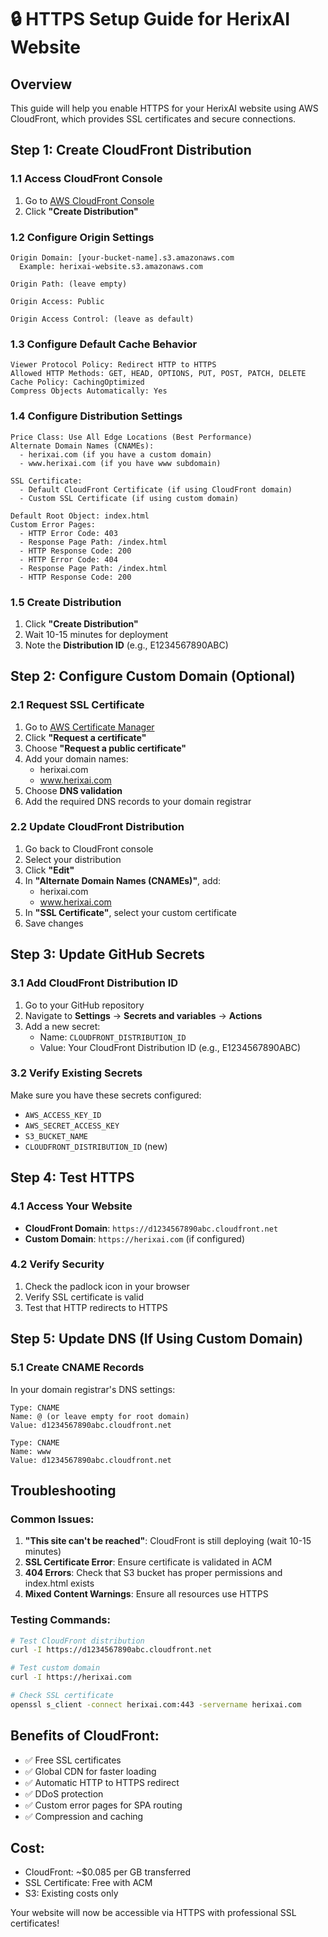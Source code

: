 # 🔒 HTTPS Setup Guide for HerixAI Website

## Overview
This guide will help you enable HTTPS for your HerixAI website using AWS CloudFront, which provides SSL certificates and secure connections.

## Step 1: Create CloudFront Distribution

### 1.1 Access CloudFront Console
1. Go to [AWS CloudFront Console](https://console.aws.amazon.com/cloudfront/)
2. Click **"Create Distribution"**

### 1.2 Configure Origin Settings
```
Origin Domain: [your-bucket-name].s3.amazonaws.com
  Example: herixai-website.s3.amazonaws.com

Origin Path: (leave empty)

Origin Access: Public

Origin Access Control: (leave as default)
```

### 1.3 Configure Default Cache Behavior
```
Viewer Protocol Policy: Redirect HTTP to HTTPS
Allowed HTTP Methods: GET, HEAD, OPTIONS, PUT, POST, PATCH, DELETE
Cache Policy: CachingOptimized
Compress Objects Automatically: Yes
```

### 1.4 Configure Distribution Settings
```
Price Class: Use All Edge Locations (Best Performance)
Alternate Domain Names (CNAMEs): 
  - herixai.com (if you have a custom domain)
  - www.herixai.com (if you have www subdomain)

SSL Certificate: 
  - Default CloudFront Certificate (if using CloudFront domain)
  - Custom SSL Certificate (if using custom domain)

Default Root Object: index.html
Custom Error Pages:
  - HTTP Error Code: 403
  - Response Page Path: /index.html
  - HTTP Response Code: 200
  - HTTP Error Code: 404
  - Response Page Path: /index.html
  - HTTP Response Code: 200
```

### 1.5 Create Distribution
1. Click **"Create Distribution"**
2. Wait 10-15 minutes for deployment
3. Note the **Distribution ID** (e.g., E1234567890ABC)

## Step 2: Configure Custom Domain (Optional)

### 2.1 Request SSL Certificate
1. Go to [AWS Certificate Manager](https://console.aws.amazon.com/acm/)
2. Click **"Request a certificate"**
3. Choose **"Request a public certificate"**
4. Add your domain names:
   - herixai.com
   - www.herixai.com
5. Choose **DNS validation**
6. Add the required DNS records to your domain registrar

### 2.2 Update CloudFront Distribution
1. Go back to CloudFront console
2. Select your distribution
3. Click **"Edit"**
4. In **"Alternate Domain Names (CNAMEs)"**, add:
   - herixai.com
   - www.herixai.com
5. In **"SSL Certificate"**, select your custom certificate
6. Save changes

## Step 3: Update GitHub Secrets

### 3.1 Add CloudFront Distribution ID
1. Go to your GitHub repository
2. Navigate to **Settings** → **Secrets and variables** → **Actions**
3. Add a new secret:
   - Name: `CLOUDFRONT_DISTRIBUTION_ID`
   - Value: Your CloudFront Distribution ID (e.g., E1234567890ABC)

### 3.2 Verify Existing Secrets
Make sure you have these secrets configured:
- `AWS_ACCESS_KEY_ID`
- `AWS_SECRET_ACCESS_KEY`
- `S3_BUCKET_NAME`
- `CLOUDFRONT_DISTRIBUTION_ID` (new)

## Step 4: Test HTTPS

### 4.1 Access Your Website
- **CloudFront Domain**: `https://d1234567890abc.cloudfront.net`
- **Custom Domain**: `https://herixai.com` (if configured)

### 4.2 Verify Security
1. Check the padlock icon in your browser
2. Verify SSL certificate is valid
3. Test that HTTP redirects to HTTPS

## Step 5: Update DNS (If Using Custom Domain)

### 5.1 Create CNAME Records
In your domain registrar's DNS settings:
```
Type: CNAME
Name: @ (or leave empty for root domain)
Value: d1234567890abc.cloudfront.net

Type: CNAME
Name: www
Value: d1234567890abc.cloudfront.net
```

## Troubleshooting

### Common Issues:
1. **"This site can't be reached"**: CloudFront is still deploying (wait 10-15 minutes)
2. **SSL Certificate Error**: Ensure certificate is validated in ACM
3. **404 Errors**: Check that S3 bucket has proper permissions and index.html exists
4. **Mixed Content Warnings**: Ensure all resources use HTTPS

### Testing Commands:
```bash
# Test CloudFront distribution
curl -I https://d1234567890abc.cloudfront.net

# Test custom domain
curl -I https://herixai.com

# Check SSL certificate
openssl s_client -connect herixai.com:443 -servername herixai.com
```

## Benefits of CloudFront:
- ✅ Free SSL certificates
- ✅ Global CDN for faster loading
- ✅ Automatic HTTP to HTTPS redirect
- ✅ DDoS protection
- ✅ Custom error pages for SPA routing
- ✅ Compression and caching

## Cost:
- CloudFront: ~$0.085 per GB transferred
- SSL Certificate: Free with ACM
- S3: Existing costs only

Your website will now be accessible via HTTPS with professional SSL certificates!
